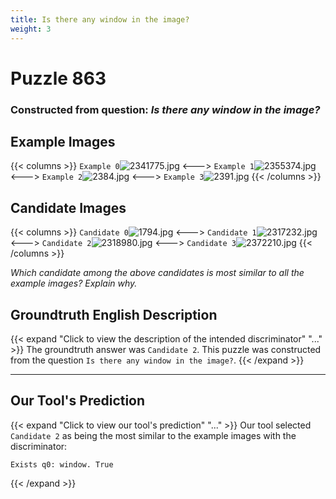 ```yaml
---
title: Is there any window in the image?
weight: 3
---
```


# Puzzle 863
### Constructed from question: _Is there any window in the image?_


## Example Images
{{< columns >}}
`Example 0`![2341775.jpg](/gqa_images/2341775.jpg)
<--->
`Example 1`![2355374.jpg](/gqa_images/2355374.jpg)
<--->
`Example 2`![2384.jpg](/gqa_images/2384.jpg)
<--->
`Example 3`![2391.jpg](/gqa_images/2391.jpg)
{{< /columns >}}

## Candidate Images
{{< columns >}}
`Candidate 0`![1794.jpg](/gqa_images/1794.jpg)
<--->
`Candidate 1`![2317232.jpg](/gqa_images/2317232.jpg)
<--->
`Candidate 2`![2318980.jpg](/gqa_images/2318980.jpg)
<--->
`Candidate 3`![2372210.jpg](/gqa_images/2372210.jpg)
{{< /columns >}}

*Which candidate among the above candidates is most similar to all the example images? Explain why.*

## Groundtruth English Description

{{< expand "Click to view the description of the intended discriminator" "..." >}}
The groundtruth answer was `Candidate 2`. This puzzle was constructed from the question `Is there any window in the image?`.
{{< /expand >}}

---

## Our Tool's Prediction

{{< expand "Click to view our tool's prediction" "..." >}}
Our tool selected `Candidate 2` as being the most similar to the example images with the discriminator:
```plaintext
Exists q0: window. True
```
{{< /expand >}}
